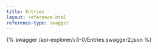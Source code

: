 ```yaml
---
title: Entries
layout: reference.html
reference-type: swagger
---
```




{% swagger /api-explorer/v3-0/Entries.swagger2.json %}
